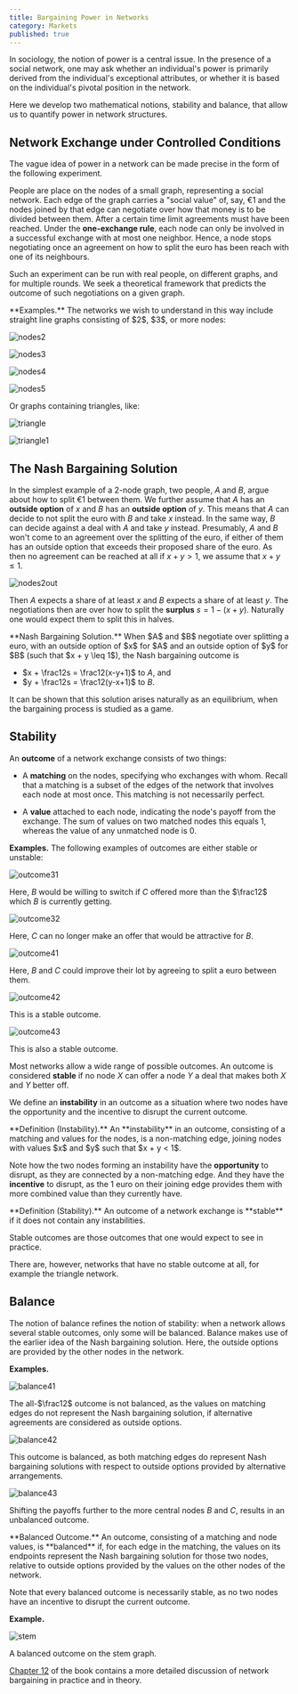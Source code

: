 ```yaml
---
title: Bargaining Power in Networks
category: Markets
published: true
---
```


In sociology, the notion of power is a central issue.
In the presence of a social network, one may ask
whether an individual's power is primarily
derived from the individual's exceptional attributes,
or whether it is based on the individual's pivotal
position in the network.

Here we develop two mathematical notions, stability
and balance, that allow us to
quantify power in network structures.

## Network Exchange under Controlled Conditions

The vague idea of power in a network can be made precise in
the form of the following experiment.

People are place on the nodes of a small graph, representing a social
network.  Each edge of the graph carries a "social value" of, say,
&euro;1 and the nodes joined by that edge can negotiate over how that
money is to be divided between them.
After a certain time limit agreements must have been reached.
Under the **one-exchange rule**, each node can only  be involved in
a successful exchange with at most one neighbor.
Hence, a node stops negotiating once an agreement on
how to split the euro has been reach with one of its neighbours.

Such an experiment can be run with real people, on different
graphs, and for multiple rounds.  We seek a theoretical framework
that predicts the outcome of such negotiations on a given graph.

<div class="example" markdown="1">
**Examples.**
The networks we wish to understand in this way include
straight line graphs consisting of $2$, $3$, or more nodes:

![nodes2]

![nodes3]

![nodes4]

![nodes5]

Or graphs containing triangles, like:

![triangle]

![triangle1]

</div>


## The Nash Bargaining Solution

In the simplest example of a $2$-node graph, two people, $A$ and $B$,
argue about how to split &euro;1 between them.  We further assume that
$A$ has an **outside option** of $x$ and $B$ has an **outside option** of
$y$.  This means that $A$ can decide to not split the euro with $B$
and take $x$ instead.  In the same way, $B$ can decide against a deal
with $A$ and take $y$ instead.  Presumably, $A$ and $B$ won't come to
an agreement over the splitting of the euro, if either of them has an
outside option that exceeds their proposed share of the euro.  As then
no agreement can be reached at all if $x + y > 1$, we assume that $x + y \leq 1$.

![nodes2out]

Then $A$ expects a share of at least $x$
and $B$ expects a share of at least $y$.
The negotiations then are over how to split the
**surplus** $s = 1 - (x + y)$.
Naturally one would expect them to split this in halves.

<div class="note" markdown="1">
**Nash Bargaining Solution.**
When $A$ and $B$ negotiate over splitting a euro,
with an outside option of $x$ for $A$ and an outside option
of $y$ for $B$ (such that $x + y \leq 1$),
the Nash bargaining outcome is

* $x + \frac12s = \frac12(x-y+1)$ to $A$, and
* $y + \frac12s = \frac12(y-x+1)$ to $B$.
</div>

It can be shown that this solution arises
naturally as an equilibrium, when the bargaining process
is studied as a game.

## Stability

An **outcome** of a network exchange consists of two things:

* A **matching** on the nodes, specifying who exchanges with whom.
Recall that a matching is a subset of the edges of the network that
involves each node at most once.  This matching is not necessarily
perfect.

* A **value** attached to each node, indicating
the node's payoff from the exchange.
The sum of values on two matched nodes this equals $1$,
whereas the value of any unmatched node is $0$.

**Examples.**  The following examples of outcomes are
either stable or unstable:

![outcome31]

Here, $B$ would be willing to switch if $C$ offered more than the $\frac12$
which $B$ is currently getting.

![outcome32]

Here, $C$ can no longer make an offer that would be attractive for $B$.

![outcome41]

Here, $B$ and $C$ could improve their lot by
agreeing to split a euro between them.

![outcome42]

This is a stable outcome.

![outcome43]

This is also a stable outcome.

Most networks allow a wide range of possible outcomes.
An outcome is considered **stable**
if no node $X$ can offer a node $Y$  a deal that makes both
$X$ and $Y$ better off.

We define an **instability** in an outcome
as a situation where two nodes have the opportunity
and the incentive to disrupt the current outcome.

<div class="note" markdown="1">
**Definition (Instability).**
An **instability** in an outcome, consisting of
a matching and values for the nodes,
is a non-matching edge, joining nodes with values
$x$ and $y$ such that $x + y < 1$.
</div>

Note how the two nodes forming an instability
have the **opportunity** to disrupt, as they are connected by a non-matching edge.
And they have the **incentive** to disrupt, as the 1 euro on
their joining edge provides them with more combined value than
they currently have.

<div class="note" markdown="1">
**Definition (Stability).**
An outcome of a network exchange is **stable** if
it does not contain any instabilities.
</div>

Stable outcomes are those outcomes that one would expect to see in practice.

There are, however, networks that have no stable outcome at all,
for example the triangle network.

## Balance

The notion of balance refines the notion of stability:
when a network allows several stable outcomes,
only some will be balanced.  Balance makes use of
the earlier idea of the Nash bargaining solution.
Here, the outside options are provided by the
other nodes in the network.

**Examples.**

![balance41]

The all-$\frac12$ outcome is not balanced,
as the values on matching edges do not represent
the Nash bargaining solution, if alternative
agreements are considered as outside options.

![balance42]

This outcome is balanced, as both matching edges
do represent Nash bargaining solutions with respect
to outside options provided by alternative arrangements.

![balance43]

Shifting the payoffs further to the more central nodes $B$ and $C$,
results in an unbalanced outcome.

<div class="note" markdown="1">
**Balanced Outcome.**
An outcome, consisting of
a matching and node values,
is **balanced** if, for each edge
in the matching, the values on its endpoints
represent the Nash bargaining solution
for those two nodes, relative to
outside options provided by 
the values on the other nodes
of the network.
</div>

Note that every balanced outcome is necessarily stable,
as no two nodes have an incentive to disrupt
the current outcome.

**Example.**

![stem]

A balanced outcome on the stem graph.

[Chapter 12] of the book contains a more detailed
discussion of network bargaining in practice and in theory.

[nodes2]: /images/nodes2.png
[nodes3]: /images/nodes3.png
[nodes4]: /images/nodes4.png
[nodes5]: /images/nodes5.png
[triangle]: /images/triangle.png
[triangle1]: /images/triangle1.png
[nodes2out]: /images/nodes2out.png
[outcome31]: /images/outcome31.png
[outcome32]: /images/outcome32.png
[outcome41]: /images/outcome41.png
[outcome42]: /images/outcome42.png
[outcome43]: /images/outcome43.png
[balance41]: /images/balance41.png
[balance42]: /images/balance42.png
[balance43]: /images/balance43.png
[stem]: /images/stem.png
[Chapter 12]: https://www.cs.cornell.edu/home/kleinber/networks-book/networks-book-ch12.pdf
